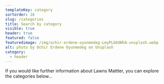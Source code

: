 ```yaml
---
templateKey: category
sortorder: 16
slug: /categories
title: Search by category
visible: true
header: true
featured: false
featuredimage: /img/ochir-erdene-oyunmedeg-LmyPLbbUWhA-unsplash.webp
alt: photo by Ochir Erdene Oyunmedeg on Unsplash
category:
  - header
---
```

If you would like further information about Lawns Mattter, you can explore the categories below...
